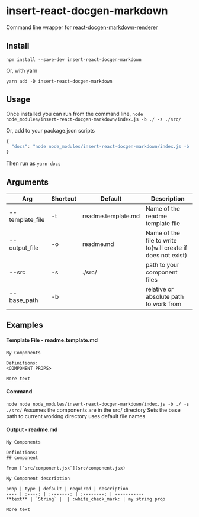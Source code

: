 # insert-react-docgen-markdown
Command line wrapper for [react-docgen-markdown-renderer](https://github.com/OriR/react-docgen-markdown-renderer)

## Install
```
npm install --save-dev insert-react-docgen-markdown
```
Or, with yarn
```
yarn add -D insert-react-docgen-markdown
```

## Usage
Once installed you can run from the command line, 
```node node_modules/insert-react-docgen-markdown/index.js -b ./ -s ./src/```

Or, add to your package.json scripts
```javascript
{
  "docs": "node node_modules/insert-react-docgen-markdown/index.js -b ./ -s ./src/",
}
```
Then run as
```yarn docs```

## Arguments
|Arg            |Shortcut |Default           |Description|
|---------------|---------|------------------|----|
|--template_file|-t       |readme.template.md|Name of the readme template file|
|--output_file  |-o       |readme.md         |Name of the file to write to(will create if does not exist)| 
|--src          |-s       |./src/            |path to your component files|
|--base_path    |-b       |                  |relative or absolute path to work from|


## Examples

#### Template File - readme.template.md
```
My Components

Definitions:
<COMPONENT PROPS>

More text
```

#### Command
```node node node_modules/insert-react-docgen-markdown/index.js -b ./ -s ./src/```
Assumes the components are in the src/ directory
Sets the base path to current working directory
uses default file names

#### Output - readme.md
```
My Components

Definitions:
## component

From [`src/component.jsx`](src/component.jsx)

My Component description

prop | type | default | required | description
---- | :----: | :-------: | :--------: | -----------
**text** | `String` |  | :white_check_mark: | my string prop

More text
```
